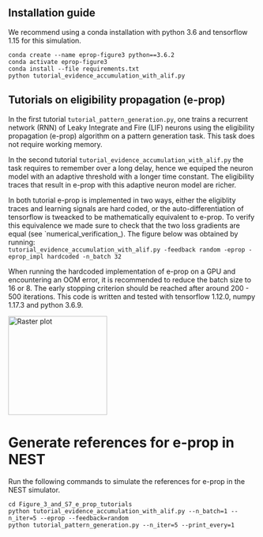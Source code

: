 ## Installation guide

We recommend using a conda installation with python 3.6 and tensorflow 1.15 for this simulation.

```
conda create --name eprop-figure3 python==3.6.2
conda activate eprop-figure3
conda install --file requirements.txt
python tutorial_evidence_accumulation_with_alif.py
```


## Tutorials on eligibility propagation (e-prop)

In the first tutorial  `tutorial_pattern_generation.py`, one trains a recurrent network (RNN) of Leaky Integrate and
Fire (LIF) neurons using the eligibility propagation (e-prop) algorithm on a pattern generation task.
This task does not require working memory.

In the second tutorial `tutorial_evidence_accumulation_with_alif.py` the task requires to remember over a long delay,
hence we equiped the neuron model with an adaptive threshold with a longer time constant. The eligibility traces that
result in e-prop with this adaptive neuron model are richer.

In both tutorial e-prop is implemented in two ways, either the eligiblity traces and learning signals are hard coded,
or the auto-differentiation of tensorflow is tweacked to be mathematically equivalent to e-prop.
To verify this equivalence we made sure to check that the two loss gradients are equal (see `numerical_verification_).
The figure below was obtained by running:  
```tutorial_evidence_accumulation_with_alif.py -feedback random -eprop -eprop_impl hardcoded -n_batch 32```  

When running the hardcoded implementation of e-prop on a GPU and encountering an OOM error, it is recommended to reduce the batch size to 16 or 8. The early stopping criterion should be reached after around 200 - 500 iterations. This code is written and tested with tensorflow 1.12.0, numpy 1.17.3 and python 3.6.9. 

<img src="./figures/evidence_acc_training.png"
     alt="Raster plot"
     style="width: 200;" />

# Generate references for e-prop in NEST

Run the following commands to simulate the references for e-prop in the NEST simulator.

```
cd Figure_3_and_S7_e_prop_tutorials
python tutorial_evidence_accumulation_with_alif.py --n_batch=1 --n_iter=5 --eprop --feedback=random
python tutorial_pattern_generation.py --n_iter=5 --print_every=1
```